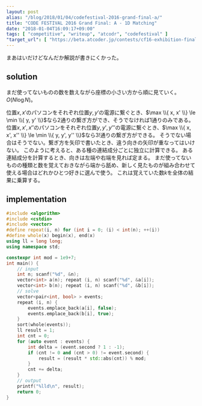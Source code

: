 ```yaml
---
layout: post
alias: "/blog/2018/01/04/codefestival-2016-grand-final-a/"
title: "CODE FESTIVAL 2016 Grand Final: A - 1D Matching"
date: "2018-01-04T16:09:17+09:00"
tags: [ "competitive", "writeup", "atcodr", "codefestival" ]
"target_url": [ "https://beta.atcoder.jp/contests/cf16-exhibition-final/tasks/cf16_exhibition_final_a" ]
---
```


まあはいだけどなんだか解説が書きにくかった。

## solution

まだ使ってないものの数を数えながら座標の小さい方から順に見ていく。$O(N \log N)$。

位置$x, x'$のパソコンをそれぞれ位置$y, y'$の電源に繋ぐとき、$\max \\{ x, x' \\} \le \min \\{ y, y' \\}$なら$2$通りの繋ぎ方ができ、そうでなければ$1$通りのみである。
位置$x, x', x''$のパソコンをそれぞれ位置$y, y', y'''$の電源に繋ぐとき、$\max \\{ x, x', x'' \\} \le \min \\{ y, y', y'' \\}$なら$3!$通りの繋ぎ方ができる。
そうでない場合はそうでない。繋ぎ方を矢印で書いたとき、違う向きの矢印が重なってはいけない。
このように考えると、ある種の連結成分ごとに独立に計算できる。
ある連結成分を計算するとき、向きは左端や右端を見れば定まる。
まだ使ってないものの種類と数を覚えておきながら端から舐め、新しく見たものが組み合わせて使える場合はどれかひとつ好きに選んで使う。
これは覚えていた数$k$を全体の結果に乗算する。


## implementation

``` c++
#include <algorithm>
#include <cstdio>
#include <vector>
#define repeat(i, n) for (int i = 0; (i) < int(n); ++(i))
#define whole(x) begin(x), end(x)
using ll = long long;
using namespace std;

constexpr int mod = 1e9+7;
int main() {
    // input
    int n; scanf("%d", &n);
    vector<int> a(n); repeat (i, n) scanf("%d", &a[i]);
    vector<int> b(n); repeat (i, n) scanf("%d", &b[i]);
    // solve
    vector<pair<int, bool> > events;
    repeat (i, n) {
        events.emplace_back(a[i], false);
        events.emplace_back(b[i], true);
    }
    sort(whole(events));
    ll result = 1;
    int cnt = 0;
    for (auto event : events) {
        int delta = (event.second ? 1 : -1);
        if (cnt != 0 and (cnt > 0) != event.second) {
            result = (result * std::abs(cnt)) % mod;
        }
        cnt += delta;
    }
    // output
    printf("%lld\n", result);
    return 0;
}
```
